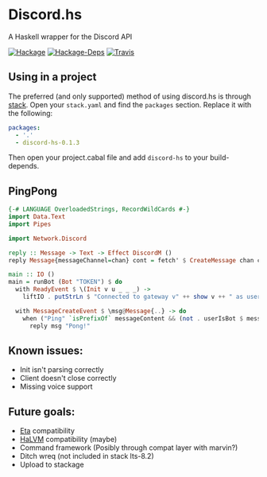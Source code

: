 # Discord.hs
A Haskell wrapper for the Discord API

[![Hackage](https://img.shields.io/hackage/v/discord-hs.svg?style=flat-square)](http://hackage.haskell.org/package/discord-hs)
[![Hackage-Deps](https://img.shields.io/hackage-deps/v/discord-hs.svg?style=flat-square)](http://packdeps.haskellers.com/feed?needle=discord-hs)
[![Travis](https://img.shields.io/travis/jano017/Discord.hs.svg?style=flat-square)](https://travis-ci.org/jano017/Discord.hs)

## Using in a project

The preferred (and only supported) method of using discord.hs is through [stack](https://docs.haskellstack.org/en/stable/README/). Open your `stack.yaml`
and find the `packages` section. Replace it with the following:

```yaml
packages:
  - '.'
  - discord-hs-0.1.3
```

Then open your project.cabal file and add `discord-hs` to your build-depends.


## PingPong
```haskell
{-# LANGUAGE OverloadedStrings, RecordWildCards #-}
import Data.Text
import Pipes

import Network.Discord

reply :: Message -> Text -> Effect DiscordM ()
reply Message{messageChannel=chan} cont = fetch' $ CreateMessage chan cont Nothing

main :: IO ()
main = runBot (Bot "TOKEN") $ do
  with ReadyEvent $ \(Init v u _ _ _) ->
    liftIO . putStrLn $ "Connected to gateway v" ++ show v ++ " as user " ++ show u

  with MessageCreateEvent $ \msg@Message{..} -> do
    when ("Ping" `isPrefixOf` messageContent && (not . userIsBot $ messageAuthor)) $
      reply msg "Pong!"
```

## Known issues:
- Init isn't parsing correctly
- Client doesn't close correctly
- Missing voice support

## Future goals:
- [Eta](https://github.com/typelead/eta) compatibility
- [HaLVM](https://github.com/GaloisInc/HaLVM) compatibility (maybe)
- Command framework (Posibly through compat layer with marvin?)
- Ditch wreq (not included in stack lts-8.2)
- Upload to stackage
